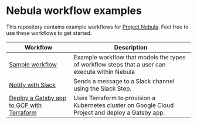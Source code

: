 # Nebula workflow examples  
This repository contains example workflows for [Project Nebula](https://puppet.com/project-nebula). Feel free to use these workflows to get started.

| Workflow      | Description   |
| ------------- | ------------- |
| [Sample workflow](./example-workflows/sample-workflow)| Example workflow that models the types of workflow steps that a user can execute within Nebula |
| [Notify with Slack](./example-workflows/notify-slack)| Sends a message to a Slack channel using the Slack Step. |
| [Deploy a Gatsby app to GCP with Terraform](./example-workflows/gke-provision-and-deploy-workflow)| Uses Terraform to provision a Kubernetes cluster on Google Cloud Project and deploy a Gatsby app. |
